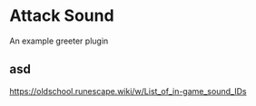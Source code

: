 # Attack Sound
An example greeter plugin

## asd




https://oldschool.runescape.wiki/w/List_of_in-game_sound_IDs
